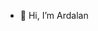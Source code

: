 - 👋 Hi, I’m Ardalan


<!---
ArdalanCastleHillGaming/ArdalanCastleHillGaming is a ✨ special ✨ repository because its `README.md` (this file) appears on your GitHub profile.
You can click the Preview link to take a look at your changes.
--->
